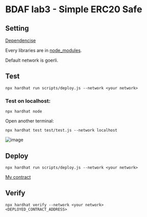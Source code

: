 # BDAF lab3 - Simple ERC20 Safe

## Setting
  [Dependencise](https://github.com/C1em3nt/0813378-bdaf-lab3/blob/main/package.json)
  
  Every libraries are in [node_modules](https://github.com/C1em3nt/0813378-bdaf-lab3/tree/main/node_modules).
  
  Default network is goerli.
## Test
```
npx hardhat run scripts/deploy.js --network <your network>
```
### Test on localhost:
  
  ```
  npx hardhat node
  ```
  
  Open another terminal:
  ```
  npx hardhat test test/test.js --network localhost
  ```

  ![image](https://user-images.githubusercontent.com/87816657/226351241-dad3e61f-4aa5-451e-b454-38ae59bc76a4.png)

## Deploy
```
npx hardhat run scripts/deploy.js --network <your network>
```
[My contract](https://goerli.etherscan.io/address/0x8d063dbEB60cE973443E096A932575a980EA8520)
## Verify
```
npx hardhat verify --network <your network> <DEPLOYED_CONTRACT_ADDRESS>
```
